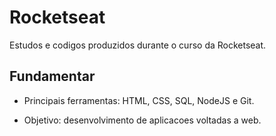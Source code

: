 # Rocketseat
Estudos e codigos produzidos durante o curso da Rocketseat.

## Fundamentar

  + Principais ferramentas: HTML, CSS, SQL, NodeJS e Git.
  
  + Objetivo: desenvolvimento de aplicacoes voltadas a web.
